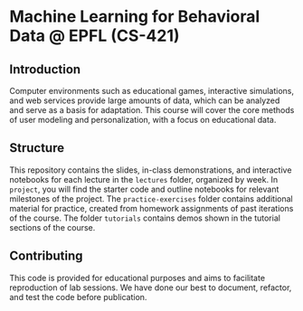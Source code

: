 # Machine Learning for Behavioral Data @ EPFL (CS-421)

## Introduction
Computer environments such as educational games, interactive simulations, and web services provide large amounts of data, which can be analyzed and serve as a basis for adaptation. This course will cover the core methods of user modeling and personalization, with a focus on educational data.

## Structure
This repository contains the slides, in-class demonstrations, and interactive notebooks for each lecture in the `lectures` folder, organized by week. In `project`, you will find the starter code and outline notebooks for relevant milestones of the project. The `practice-exercises` folder contains additional material for practice, created from homework assignments of past iterations of the course. The folder `tutorials` contains demos shown in the tutorial sections of the course.

## Contributing
This code is provided for educational purposes and aims to facilitate reproduction of lab sessions.
We have done our best to document, refactor, and test the code before publication.
